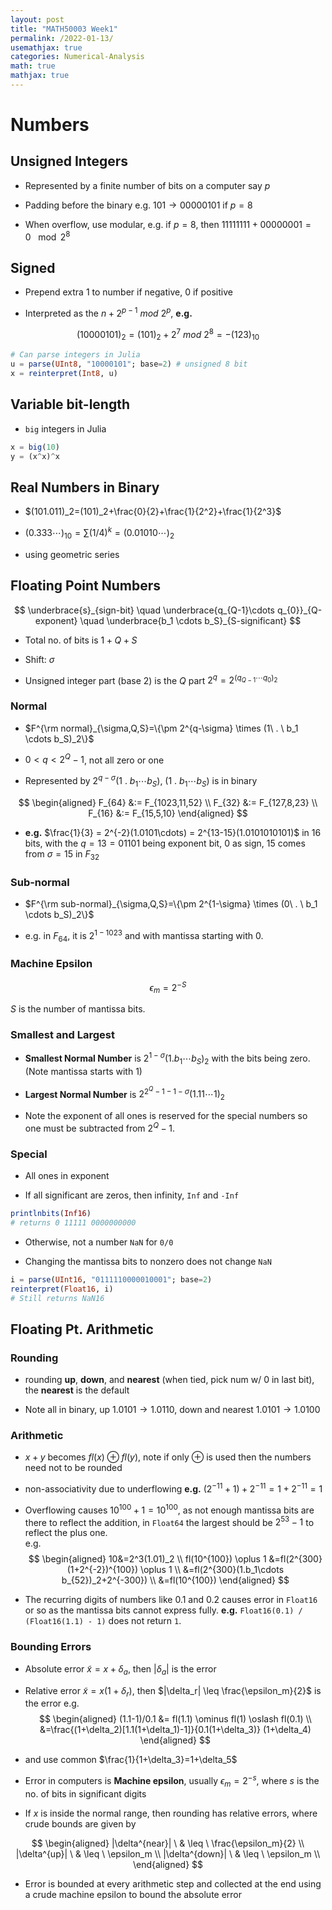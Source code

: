 ```yaml
---
layout: post
title: "MATH50003 Week1"
permalink: /2022-01-13/
usemathjax: true
categories: Numerical-Analysis
math: true
mathjax: true
---
```


# **Numbers**

## **Unsigned Integers**

- Represented by a finite number of bits on a computer say $p$  

- Padding before the binary e.g. $101 \rightarrow 00000101$ if $p=8$
- When overflow, use modular, e.g. if $p=8$, then $11111111+00000001=0 \ \mod 2^8$

## **Signed**

- Prepend extra $1$ to number if negative, $0$ if positive

- Interpreted as the $n+2^{p-1} \ mod \ 2^p$, 
  **e.g.**   
  
$$
(10000101)_2=(101)_2+2^7 \ mod \ 2^8 = -(123)_{10}
$$  

```julia
# Can parse integers in Julia
u = parse(UInt8, "10000101"; base=2) # unsigned 8 bit
x = reinterpret(Int8, u)
```   

## **Variable bit-length**
- `big` integers in Julia  
```julia
x = big(10)
y = (x^x)^x
```  

## **Real Numbers in Binary**  

- $(101.011)_2=(101)_2+\frac{0}{2}+\frac{1}{2^2}+\frac{1}{2^3}$

- $(0.333 \cdots)_{10}=\sum(1/4)^k=(0.01010\cdots)_2$
- using geometric series  
  
## **Floating Point Numbers**  

$$
\underbrace{s}_{sign-bit} \quad \underbrace{q_{Q-1}\cdots q_{0}}_{Q-exponent} \quad \underbrace{b_1 \cdots b_S}_{S-significant}
$$  

- Total no. of bits is $1+Q+S$  
  
- Shift: $\sigma$  
  
- Unsigned integer part (base $2$) is the $Q$ part $2^q=2^{(q_{Q-1}\cdots q_{0})_2}$  


### **Normal**  

- $F^{\rm normal}_{\sigma,Q,S}=\{\pm 2^{q-\sigma} \times (1\ . \ b_1 \cdots b_S)_2\}$
- $0<q<2^Q-1$, not all zero or one  
  
- Represented by $2^{q-\sigma}(1\ . \ b_1 \cdots b_S)$, $(1\ . \ b_1 \cdots b_S)$ is in binary  

$$
\begin{aligned}
  F_{64} &:= F_{1023,11,52} \\
  F_{32} &:= F_{127,8,23} \\
  F_{16} &:= F_{15,5,10}
\end{aligned}
$$  
  
- **e.g.** $\frac{1}{3} = 2^{-2}(1.0101\cdots) = 2^{13-15}(1.0101010101)$ in $16$ bits, with the $q=13=01101$ being exponent bit, $0$ as sign, $15$ comes from $\sigma=15$ in $F_{32}$  

  
### **Sub-normal**
- $F^{\rm sub-normal}_{\sigma,Q,S}=\{\pm 2^{1-\sigma} \times (0\ . \ b_1 \cdots b_S)_2\}$  

- e.g. in $F_{64}$, it is $2^{1-1023}$ and with mantissa starting with $0$.  

### **Machine Epsilon**   

$$
\epsilon_m = 2^{-S}
$$   

$S$ is the number of mantissa bits.  

### **Smallest and Largest**  

- **Smallest Normal Number** is $2^{1-\sigma}(1.b_1 \cdots b_S)_2$ with the bits being zero. (Note mantissa starts with $1$)  

- **Largest Normal Number** is $2^{2^Q-1-1-\sigma}(1.11\cdots 1)_2$  
- Note the exponent of all ones is reserved for the special numbers so one must be subtracted from $2^Q-1$.  


### **Special**
- All ones in exponent

- If all significant are zeros, then infinity, `Inf` and `-Inf`   

```julia
printlnbits(Inf16)
# returns 0 11111 0000000000
```  
  
- Otherwise, not a number `NaN` for `0/0`

- Changing the mantissa bits to nonzero does not change `NaN`   
  
```julia
i = parse(UInt16, "0111110000010001"; base=2)
reinterpret(Float16, i)
# Still returns NaN16
```   


## **Floating Pt. Arithmetic**

### **Rounding**  
- rounding **up**, **down**, and **nearest** (when tied, pick num w/ $0$ in last bit), the **nearest** is the default

- Note all in binary, up $1.0101 \rightarrow 1.0110$, down and nearest $1.0101 \rightarrow 1.0100$

### **Arithmetic**
- $x+y$ becomes $fl(x) \oplus fl(y)$, note if only $\oplus$ is used then the numbers need not to be rounded  
  
- non-associativity due to underflowing **e.g.** $(2^{-11}+1)+2^{-11}=1+2^{-11}=1$

- Overflowing causes $10^{100}+1=10^{100}$, as not enough mantissa bits are there to reflect the addition, in `Float64` the largest should be $2^{53}-1$ to reflect the plus one.  
e.g. 
$$
\begin{aligned}
  10&=2^3(1.01)_2 \\
  fl(10^{100}) \oplus 1 &=fl(2^{300}(1+2^{-2})^{100}) \oplus 1 \\
  &=fl(2^{300}(1.b_1\cdots b_{52})_2+2^{-300}) \\
  &=fl(10^{100})
\end{aligned}
$$  
  
- The recurring digits of numbers like $0.1$ and $0.2$ causes error in `Float16` or so as the mantissa bits cannot express fully. **e.g.** `Float16(0.1) / (Float16(1.1) - 1)` does not return `1`.


### **Bounding Errors**

- Absolute error $\tilde{x}=x+\delta_a$, then 
  $|\delta_a|$ is the error

- Relative error $\tilde{x} = x(1+\delta_r)$,
  then $|\delta_r| \leq \frac{\epsilon_m}{2}$ is the error
e.g.  
$$
\begin{aligned}
  (1.1-1)/0.1 &= fl(1.1) \ominus fl(1) \oslash fl(0.1) \\
  &=\frac{(1+\delta_2)[1.1(1+\delta_1)-1]}{0.1(1+\delta_3)} (1+\delta_4)
\end{aligned}
$$   
- and use common  $\frac{1}{1+\delta_3}=1+\delta_5$  

- Error in computers is **Machine epsilon**, usually $\epsilon_m=2^{-s}$, where $s$ is the no. of bits in significant digits

- If $x$ is inside the normal range, then rounding has relative errors, where crude bounds are given by  

$$
\begin{aligned}
|\delta^{near}| \ & \leq \ \frac{\epsilon_m}{2} \\
|\delta^{up}| \ & \leq \ \epsilon_m \\
|\delta^{down}| \ & \leq \ \epsilon_m \\
\end{aligned}
$$   

- Error is bounded at every arithmetic step and collected at the end using a crude machine epsilon to bound the absolute error
